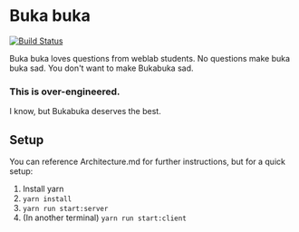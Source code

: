 # Buka buka
[![Build Status](https://github.com/weblab-staff/Bukabuka/workflows/tests/badge.svg)](https://github.com/weblab-staff/Bukabuka/actions)

Buka buka loves questions from weblab students. No questions make buka buka sad. You don't want to make Bukabuka sad.

### This is over-engineered.

I know, but Bukabuka deserves the best.

## Setup

You can reference Architecture.md for further instructions, but for a quick setup:

1. Install yarn
2. `yarn install`
3. `yarn run start:server`
4. (In another terminal) `yarn run start:client`
